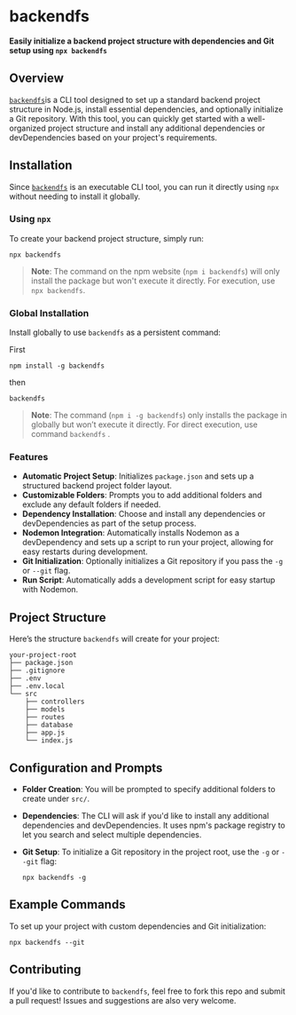 # backendfs

**Easily initialize a backend project structure with dependencies and Git setup using `npx backendfs`**


## Overview

[`backendfs`](https://www.npmjs.com/package/backendfs)is a CLI tool designed to set up a standard backend project structure in Node.js, install essential dependencies, and optionally initialize a Git repository. With this tool, you can quickly get started with a well-organized project structure and install any additional dependencies or devDependencies based on your project's requirements.

  

## Installation 

  

Since [`backendfs`](https://www.npmjs.com/package/backendfs) is an executable CLI tool, you can run it directly using `npx` without needing to install it globally.

  

### Using `npx`


To create your backend project structure, simply run:

`npx backendfs` 

> **Note**: The command on the npm website (`npm i backendfs`) will only install the package but won't execute it directly. For execution, use `npx backendfs`.

### Global Installation

Install globally to use `backendfs` as a persistent command:

First

`npm install -g backendfs`

then

`backendfs` 

> **Note**: The command (`npm i -g backendfs`) only installs the package in globally but won’t execute it directly. For direct execution, use command `backendfs` .

### Features

-   **Automatic Project Setup**: Initializes `package.json` and sets up a structured backend project folder layout.
-   **Customizable Folders**: Prompts you to add additional folders and exclude any default folders if needed.
-   **Dependency Installation**: Choose and install any dependencies or devDependencies as part of the setup process.
- **Nodemon Integration**: Automatically installs Nodemon as a devDependency and sets up a script to run your project, allowing for easy restarts during development.
-   **Git Initialization**: Optionally initializes a Git repository if you pass the `-g` or `--git` flag.
-   **Run Script**: Automatically adds a development script for easy startup with Nodemon.

## Project Structure

Here’s the structure `backendfs` will create for your project:

```
your-project-root
├── package.json
├── .gitignore
├── .env
├── .env.local
└── src
    ├── controllers
    ├── models
    ├── routes
    ├── database
    ├── app.js
    └── index.js
```

## Configuration and Prompts

-   **Folder Creation**: You will be prompted to specify additional folders to create under `src/`.
-   **Dependencies**: The CLI will ask if you'd like to install any additional dependencies and devDependencies. It uses npm's package registry to let you search and select multiple dependencies.
-   **Git Setup**: To initialize a Git repository in the project root, use the `-g` or `--git` flag:

    `npx backendfs -g` 
    

## Example Commands

To set up your project with custom dependencies and Git initialization:

`npx backendfs --git` 

## Contributing

If you'd like to contribute to `backendfs`, feel free to fork this repo and submit a pull request! Issues and suggestions are also very welcome.



